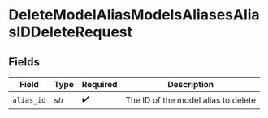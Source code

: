 # DeleteModelAliasModelsAliasesAliasIDDeleteRequest


## Fields

| Field                               | Type                                | Required                            | Description                         |
| ----------------------------------- | ----------------------------------- | ----------------------------------- | ----------------------------------- |
| `alias_id`                          | *str*                               | :heavy_check_mark:                  | The ID of the model alias to delete |